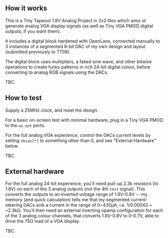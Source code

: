 <!---

This file is used to generate your project datasheet. Please fill in the information below and delete any unused
sections.

You can also include images in this folder and reference them in the markdown. Each image must be less than
512 kb in size, and the combined size of all images must be less than 1 MB.
-->

## How it works

This is a Tiny Tapeout 1.8V Analog Project in 2x2 tiles which aims ot generate analog VGA display signals (as well as Tiny VGA PMOD digital outputs, if you want them).

It includes a digital block hardened with OpenLane, connected manually to 3 instances of a segmented 8-bit DAC of my own design and layout (submitted previously to TT08).

The digital block uses multipliers, a faked sine wave, and other bitwise operations to create funky patterns in rich 24-bit digital colour, before converting to analog RGB signals using the DACs.

TBC.

## How to test

Supply a 25MHz clock, and reset the design.

For a basic on-screen test with minimal hardware, plug in a Tiny VGA PMOD to the `uo_out` ports.

For the full analog VGA experience, control the DACs current levels by setting `vbias[*]` to something other than 0, and see "External Hardware" below.

TBC.


## External hardware

For the full analog 24-bit experience, you'll need pull-up 2.3k resistors (to 1.8V) on each of the 3 analog outputs (not the 4th `test` signal). This converts the outputs to an inverted voltage range of 1.8V-0.8V -- my memory (and quick calculation) tells me that my segmented current-steering DACs sink a current in the range of 0~430&micro;A, i.e. 1/0.00043 = ~2.3k&ohm;. You'll then need an external inverting opamp configuration for each of the 3 analog colour channels, that converts 1.8V-0.8V to 0-0.7V, able to drive the 75&ohm; load of a VGA display.

TBC.

